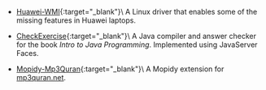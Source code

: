 * [Huawei-WMI](https://github.com/aymanbagabas/Huawei-WMI){:target="_blank"}\\
 A Linux driver that enables some of the missing features in Huawei laptops.

* [CheckExercise](https://github.com/aymanbagabas/CheckExercise){:target="_blank"}\\
 A Java compiler and answer checker for the book _Intro to Java Programming_. Implemented using JavaServer Faces.

* [Mopidy-Mp3Quran](https://github.com/aymanbagabas/mopidy-mp3quran){:target="_blank"}\\
 A Mopidy extension for [mp3quran.net](https://www.mp3quran.net/).
